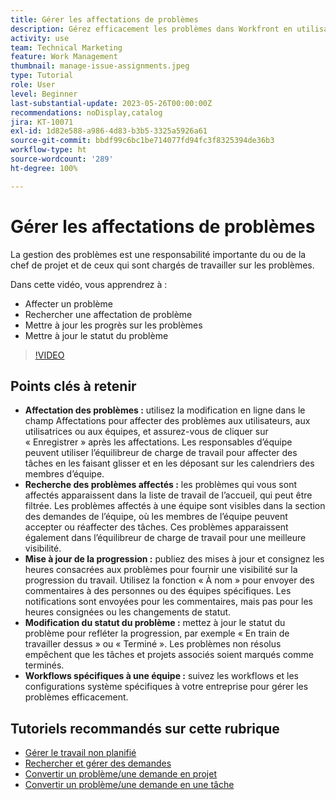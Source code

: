 ```yaml
---
title: Gérer les affectations de problèmes
description: Gérez efficacement les problèmes dans Workfront en utilisant la modification en ligne et l’équilibreur de charge de travail pour les affectations, le suivi et la mise à jour de la progression, la modification des statuts des problèmes et le respect de workflows spécifiques à l’équipe pour une exécution de projet transparente.
activity: use
team: Technical Marketing
feature: Work Management
thumbnail: manage-issue-assignments.jpeg
type: Tutorial
role: User
level: Beginner
last-substantial-update: 2023-05-26T00:00:00Z
recommendations: noDisplay,catalog
jira: KT-10071
exl-id: 1d82e588-a986-4d83-b3b5-3325a5926a61
source-git-commit: bbdf99c6bc1be714077fd94fc3f8325394de36b3
workflow-type: ht
source-wordcount: '289'
ht-degree: 100%

---
```


# Gérer les affectations de problèmes

La gestion des problèmes est une responsabilité importante du ou de la chef de projet et de ceux qui sont chargés de travailler sur les problèmes.

Dans cette vidéo, vous apprendrez à :

* Affecter un problème
* Rechercher une affectation de problème
* Mettre à jour les progrès sur les problèmes
* Mettre à jour le statut du problème

>[!VIDEO](https://video.tv.adobe.com/v/3446957/?quality=12&learn=on&enablevpops=1&captions=fre_fr)

## Points clés à retenir

* **Affectation des problèmes :** utilisez la modification en ligne dans le champ Affectations pour affecter des problèmes aux utilisateurs, aux utilisatrices ou aux équipes, et assurez-vous de cliquer sur « Enregistrer » après les affectations. Les responsables d’équipe peuvent utiliser l’équilibreur de charge de travail pour affecter des tâches en les faisant glisser et en les déposant sur les calendriers des membres d’équipe.
* **Recherche des problèmes affectés :** les problèmes qui vous sont affectés apparaissent dans la liste de travail de l’accueil, qui peut être filtrée. Les problèmes affectés à une équipe sont visibles dans la section des demandes de l’équipe, où les membres de l’équipe peuvent accepter ou réaffecter des tâches. Ces problèmes apparaissent également dans l’équilibreur de charge de travail pour une meilleure visibilité.
* **Mise à jour de la progression :** publiez des mises à jour et consignez les heures consacrées aux problèmes pour fournir une visibilité sur la progression du travail. Utilisez la fonction « À nom » pour envoyer des commentaires à des personnes ou des équipes spécifiques. Les notifications sont envoyées pour les commentaires, mais pas pour les heures consignées ou les changements de statut.
* **Modification du statut du problème :** mettez à jour le statut du problème pour refléter la progression, par exemple « En train de travailler dessus » ou « Terminé ». Les problèmes non résolus empêchent que les tâches et projets associés soient marqués comme terminés.
* **Workflows spécifiques à une équipe :** suivez les workflows et les configurations système spécifiques à votre entreprise pour gérer les problèmes efficacement.


## Tutoriels recommandés sur cette rubrique

* [Gérer le travail non planifié](/help/manage-work/issues-requests/handle-unplanned-work.md)
* [Rechercher et gérer des demandes](/help/manage-work/issues-requests/find-requests.md)
* [Convertir un problème/une demande en projet](/help/manage-work/issues-requests/create-a-project-from-a-request.md)
* [Convertir un problème/une demande en une tâche](/help/manage-work/issues-requests/convert-issues-to-other-work-items.md)
